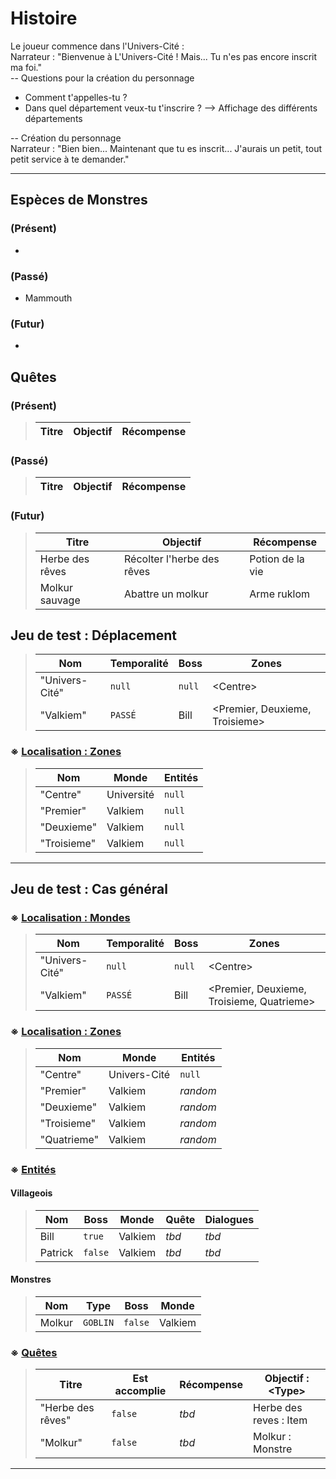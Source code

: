 # Histoire

Le joueur commence dans l'Univers-Cité :  
Narrateur : "Bienvenue à L'Univers-Cité ! Mais... Tu n'es pas encore inscrit ma foi."  
-- Questions pour la création du personnage  
* Comment t'appelles-tu ?  
* Dans quel département veux-tu t'inscrire ? --> Affichage des différents départements 
 
-- Création du personnage  
Narrateur : "Bien bien... Maintenant que tu es inscrit... J'aurais un petit, tout petit service à te demander."  

<hr>

## Espèces de Monstres
### (Présent)
* 
### (Passé)
* Mammouth
### (Futur)
* 

## Quêtes 
### (Présent)
> | Titre | Objectif | Récompense |
> |---|---|---|
>

### (Passé)
> | Titre | Objectif | Récompense |
> |---|---|---|
>

### (Futur)
> | Titre | Objectif | Récompense |
> |---|---|---|
> | Herbe des rêves | Récolter l'herbe des rêves | Potion de la vie |
> | Molkur sauvage | Abattre un molkur | Arme ruklom|


## Jeu de test : Déplacement
> | Nom | Temporalité | Boss | Zones |
> | --- | --- | --- | --- |
> | "Univers-Cité" | `null` | `null` | \<Centre> |
> | "Valkiem" | `PASSÉ` | Bill | \<Premier, Deuxieme, Troisieme> |
### ※ <u>Localisation : Zones</u>
> | Nom | Monde | Entités |
> | --- | --- | --- |
> | "Centre" | Université | `null` |
> | "Premier" | Valkiem | `null` |
> | "Deuxieme" | Valkiem | `null` |
> | "Troisieme" | Valkiem | `null` |

<hr>

## Jeu de test : Cas général
### ※ <u>Localisation : Mondes</u>
> | Nom | Temporalité | Boss | Zones |
> | --- | --- | --- | --- |
> | "Univers-Cité" | `null` | `null` | \<Centre> |
> | "Valkiem" | `PASSÉ` | Bill | \<Premier, Deuxieme, Troisieme, Quatrieme> |

### ※ <u>Localisation : Zones</u>
> | Nom | Monde | Entités |
> | --- | --- | --- |
> | "Centre" | Univers-Cité | `null` |
> | "Premier" | Valkiem | *random* |
> | "Deuxieme" | Valkiem | *random* |
> | "Troisieme" | Valkiem | *random* |
> | "Quatrieme" | Valkiem | *random* |

### ※ <u>Entités</u>
#### **Villageois**
> | Nom | Boss | Monde | Quête | Dialogues |
> | --- | --- | --- | --- | --- |
> | Bill | `true` | Valkiem | *tbd* | *tbd* |
> | Patrick | `false` | Valkiem | *tbd* | *tbd* |
#### **Monstres**
> | Nom | Type | Boss | Monde |
> | --- | --- | --- | --- |
> | Molkur | `GOBLIN` | `false` | Valkiem |


### ※ <u>Quêtes</u>
> | Titre | Est accomplie | Récompense | Objectif : \<Type> | 
> | --- | --- | --- | --- |
> | "Herbe des rêves" | `false` | *tbd* | Herbe des reves : Item |
> | "Molkur" | `false` | *tbd* | Molkur : Monstre |
<hr>